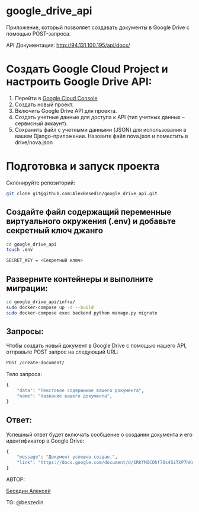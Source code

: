 # google_drive_api

Приложение, который позволяет создавать документы в Google Drive с помощью POST-запроса.

API Документация: http://94.131.100.195/api/docs/

# Создать Google Cloud Project и настроить Google Drive API:

1. Перейти в [Google Cloud Console](https://console.cloud.google.com/)
2. Создать новый проект.
3. Включить Google Drive API для проекта.
4. Создать учетные данные для доступа к API (тип учетных данных – сервисный аккаунт).
5. Сохранить файл с учетными данными (JSON) для использования в вашем Django-приложении. Назовите файл nova.json и поместить в drive/nova.json

# Подготовка и запуск проекта

Склонируйте репозиторий:
```sh
git clone git@github.com:AlexBesedin/google_drive_api.git
```
## Создайте файл содержащий переменные виртуального окружения (.env) и добавьте секретный ключ джанго

```sh
cd google_drive_api
touch .env
```

```sh
SECRET_KEY = <Секретный ключ>
```
## Разверните контейнеры и выполните миграции:
```sh
cd google_drive_api/infra/
sudo docker-compose up -d --build
sudo docker-compose exec backend python manage.py migrate
```

## Запросы:
Чтобы создать новый документ в Google Drive с помощью нашего API, отправьте POST запрос на следующий URL:

```sh
POST /create-document/

```
Тело запроса:
```sh
{
    "data": "Текстовое содержимое вашего документа",
    "name": "Название вашего документа",
}

```
## Ответ:
Успешный ответ будет включать сообщение о создании документа и его идентификатор в Google Drive:
```sh
{
    "message": "Документ успешно создан.",
    "link": "https://docs.google.com/document/d/1RKfMICOhf70s4SiTXP7hKnAqVjX0v7DTqIuFkZpYfJ4"
}
```

АВТОР: 

[Беседин Алексей](https://github.com/AlexBesedin)

TG: @beszedin